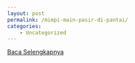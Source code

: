 ```yaml
---
layout: post
permalink: /mimpi-main-pasir-di-pantai/
categories:
    - Uncategorized
---
```


[Baca Selengkapnya](/09)
